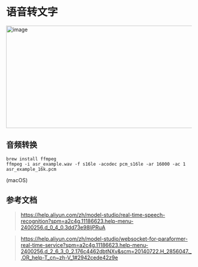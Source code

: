 # 语音转文字

<img width="588" height="278" alt="image" src="https://github.com/user-attachments/assets/bd1a17e9-539f-4188-aec7-62a39d33d9fb" />

## 音频转换

```
brew install ffmpeg
ffmpeg -i asr_example.wav -f s16le -acodec pcm_s16le -ar 16000 -ac 1 asr_example_16k.pcm
```
(macOS)

## 参考文档

> https://help.aliyun.com/zh/model-studio/real-time-speech-recognition?spm=a2c4g.11186623.help-menu-2400256.d_0_4_0.3dd73e98ljPRuA

> https://help.aliyun.com/zh/model-studio/websocket-for-paraformer-real-time-service?spm=a2c4g.11186623.help-menu-2400256.d_2_6_3_0_2.176c4462dbtNXv&scm=20140722.H_2856047._.OR_help-T_cn~zh-V_1#2942cede42z9e

